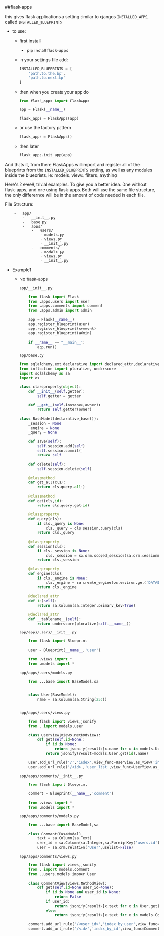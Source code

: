 ##flask-apps

this gives flask applications a setting similar to djangos `INSTALLED_APPS`,
called `INSTALLED_BLUEPRINTS`

- to use:
    - first install:
        
        - pip install flask-apps

    - in your settings file add:
        ```python
        INSTALLED_BLUEPRINTS = [
            'path.to.the.bp',
            'path.to.next.bp'
        ]
        ```

    - then when you create your app do
        ```python
        from flask_apps import FlaskApps

        app = Flask(__name__)

        flask_apps = FlaskApps(app)
    
        ```

    - or use the factory pattern
        ```python
        flask_apps = FlaskApps()
        ```

    - then later
        ```python
        flask_apps.init_app(app)
        ```

And thats it, from there FlaskApps will import and register all of the blueprints from the `INSTALLED_BLUEPRINTS` setting, as well as any modules inside the blueprints, ie: models, views, filters, anything

Here's 2 ~~small~~, trivial examples. To give you a better idea. One without flask-apps, and one using flask-apps.
Both will use the same file structure, the only differernce will be in the amount of code needed in each file.

File Structure:
```
    -   app/
        -   __init__.py
        -   base.py
        -   apps/
            -   users/
                - models.py
                - views.py
                - __init__.py
            -   comments/
                - models.py
                - views.py
                - __init__.py
```
- Example1
    - No flask-apps  
    
        `app/__init__.py`
        ```python
            from flask import Flask
            from .apps.users import user
            from .apps.comments import comment
            from .apps.admin import admin
            
            app = Flask(__name__)
            app.register_blueprint(user)
            app.register_blueprint(comment)
            app.register_blueprint(admin)
            
            if __name__ == "__main__":
                app.run()
        ```
        `app/base.py`
        ```python
        from sqlalchemy.ext.declarative import declared_attr,declarative_base
        from inflection import pluralize, underscore
        import sqlalchemy as sa
        import os
        
        class classproperty(object):
            def __init__(self,getter):
                self.getter = getter
                
            def __get__(self,instance,owner):
                return self.getter(owner)
                
        class BaseModel(declarative_base()):
            _session = None
            _engine = None
            _query = None
            
            def save(self):
                self.session.add(self)
                self.session.commit()
                return self
            
            def delete(self):
                self.session.delete(self)
                
            @classmethod
            def get_all(cls):
                return cls.query.all()
                
            @classmethod
            def get(cls,id):
                return cls.query.get(id)
                
            @classproperty
            def query(cls):
                if cls._query is None:
                    cls._query = cls.session.query(cls)
                return cls._query
                
            @classproperty
            def session(cls):
                if cls._session is None:
                    cls._session = sa.orm.scoped_session(sa.orm.sessionmaker(bind=cls.engine))
                return cls._session
        
            @classproperty
            def engine(cls):
                if cls._engine is None:
                    cls._engine = sa.create_engine(os.environ.get('DATABASE_URI','sqlite:///test.db'))
                return cls._engine
            
            @declared_attr
            def id(self):
                return sa.Column(sa.Integer,primary_key=True)
                
            @declared_attr
            def __tablename__(self):
                return underscore(pluralize(self.__name__))
        ```
        `app/apps/users/__init__.py`
        ```python
            from flask import Blueprint
            
            user = Blueprint(__name__,'user')
            
            from .views import *
            from .models import *
        ```
        `app/apps/users/models.py`
        ```python
            from ...base import BaseModel,sa
            
            
            class User(BaseModel):
                name = sa.Column(sa.String(255))
                
        ```
        `app/apps/users/views.py`
        ```python
            from flask import views,jsonify
            from . import models,user
            
            class UserView(views.MethodView):
                def get(self,id=None):
                    if id is None:
                        return jsonify(result=[x.name for x in models.User.get_all()])
                    return jsonify(result=models.User.get(id).name)
            
            user.add_url_rule('/','index',view_func=UserView.as_view('index'))
            user.add_url_rule('/<id>','user_list',view_func=UserView.as_view('list'))
        ```
        `app/apps/comments/__init__.py`
        ```python
            from flask import Blueprint
            
            comment = Blueprint(__name__,'comment')
            
            from .views import *
            from .models import *
        ```
        `app/apps/comments/models.py`
        ```python
            from ...base import BaseModel,sa
            
            class Comment(BaseModel):
                text = sa.Column(sa.Text)
                user_id = sa.Column(sa.Integer,sa.ForeignKey('users.id'))
                user = sa.orm.relation('User',uselist=False)
        ```
        `app/apps/comments/views.py`
        ```python
            from flask import views,jsonify
            from . import models,comment
            from ..users.models impoer User
            
            class CommentView(views.MethodView):
                def get(self,id=None,user_id=None):
                    if id is None and user_id is None:
                        return False
                    if user_id:
                        return jsonify(result=[x.text for x in User.get(user_id).comments])
                    else:
                        return jsonify(result=[x.text for x in models.Comment.get_all()])
            
            comment.add_url_rule('/<user_id>','index_by_user',view_func=CommentView.as_view('cmt_by_user'))
            comment.add_url_rule('/<id>','index_by_id',view_func=CommentView.as_view('cmt_by_idx'))
        ```
